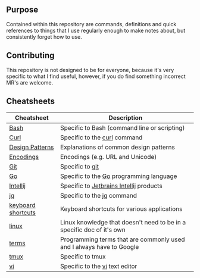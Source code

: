 ## Purpose

Contained within this repository are commands, definitions and quick references to things that I use regularly enough to make notes about, but consistently forget how to use. 

## Contributing

This repository is not designed to be for everyone, because it's very specific to what I find useful, however, if you do find something incorrect MR's are welcome.

## Cheatsheets

| Cheatsheet | Description
|-|-|
| [Bash](./bash.md) | Specific to Bash (command line or scripting) |
| [Curl](./curl.md) | Specific to the [curl](https://curl.haxx.se/) command |
| [Design Patterns](./designPatterns.md) | Explanations of common design patterns |
| [Encodings](./encodings.md) | Encodings (e.g. URL and Unicode) |
| [Git](./git.md) | Specific to [git](https://git-scm.com/) |
| [Go](./go.md) | Specific to the [Go](https://golang.org/) programming language | 
| [Intellij](./intellij.md) | Specific to [Jetbrains Intellij](https://www.jetbrains.com/idea/) products | 
| [jq](./jq.md) | Specific to the [jq](https://stedolan.github.io/jq/) command |
| [keyboard shortcuts](.keyboard_shortcuts.md) | Keyboard shortcuts for various applications |
| [linux](./linux.md) | Linux knowledge that doesn't need to be in a specific doc of it's own |
| [terms](./terms.md) | Programming terms that are commonly used and I always have to Google |
| [tmux](./tmux.md) | Specific to tmux |
| [vi](./vi.md) | Specific to the [vi](https://en.wikipedia.org/wiki/Vi) text editor |
